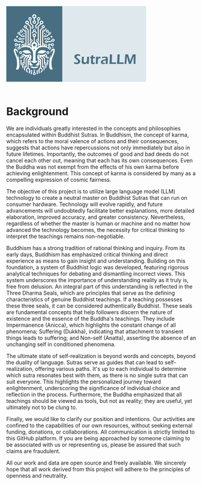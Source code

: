 <div style="padding-bottom: 20px;">
  <picture>
    <source media="(prefers-color-scheme: dark)" srcset="logo.png" style="max-height: 100%; height: 200px; margin-bottom: 20px">
    <img alt="sutrallm" src="logo.png" height="200px">
  </picture>
</div>

# Background

We are individuals greatly interested in the concepts and philosophies encapsulated within Buddhist Sutras. In Buddhism, the concept of karma, which refers to the moral valence of actions and their consequences, suggests that actions have repercussions not only immediately but also in future lifetimes. Importantly, the outcomes of good and bad deeds do not cancel each other out, meaning that each has its own consequences. Even the Buddha was not exempt from the effects of his own karma before achieving enlightenment. This concept of karma is considered by many as a compelling expression of cosmic fairness.

The objective of this project is to utilize large language model (LLM) technology to create a neutral master on Buddhist Sutras that can run on consumer hardware. Technology will evolve rapidly, and future advancements will undoubtedly facilitate better explanations, more detailed elaboration, improved accuracy, and greater consistency. Nevertheless, regardless of whether the master is human or machine and no matter how advanced the technology becomes, the necessity for critical thinking to interpret the teachings remains non-negotiable.

Buddhism has a strong tradition of rational thinking and inquiry. From its early days, Buddhism has emphasized critical thinking and direct experience as means to gain insight and understanding. Building on this foundation, a system of Buddhist logic was developed, featuring rigorous analytical techniques for debating and dismantling incorrect views. This system underscores the importance of understanding reality as it truly is, free from delusion. An integral part of this understanding is reflected in the Three Dharma Seals, which are principles that serve as the defining characteristics of genuine Buddhist teachings. If a teaching possesses these three seals, it can be considered authentically Buddhist. These seals are fundamental concepts that help followers discern the nature of existence and the essence of the Buddha's teachings. They include Impermanence (Anicca), which highlights the constant change of all phenomena; Suffering (Dukkha), indicating that attachment to transient things leads to suffering; and Non-self (Anatta), asserting the absence of an unchanging self in conditioned phenomena.

The ultimate state of self-realization is beyond words and concepts, beyond the duality of language. Sutras serve as guides that can lead to self-realization, offering various paths. It's up to each individual to determine which sutra resonates best with them, as there is no single sutra that can suit everyone. This highlights the personalized journey toward enlightenment, underscoring the significance of individual choice and reflection in the process. Furthermore, the Buddha emphasized that all teachings should be viewed as tools, but not as reality; they are useful, yet ultimately not to be clung to.

Finally, we would like to clarify our position and intentions. Our activities are confined to the capabilities of our own resources, without seeking external funding, donations, or collaborations. All communication is strictly limited to this GitHub platform. If you are being approached by someone claiming to be associated with us or representing us, please be assured that such claims are fraudulent.

All our work and data are open source and freely available. We sincerely hope that all work derived from this project will adhere to the principles of openness and neutrality.
